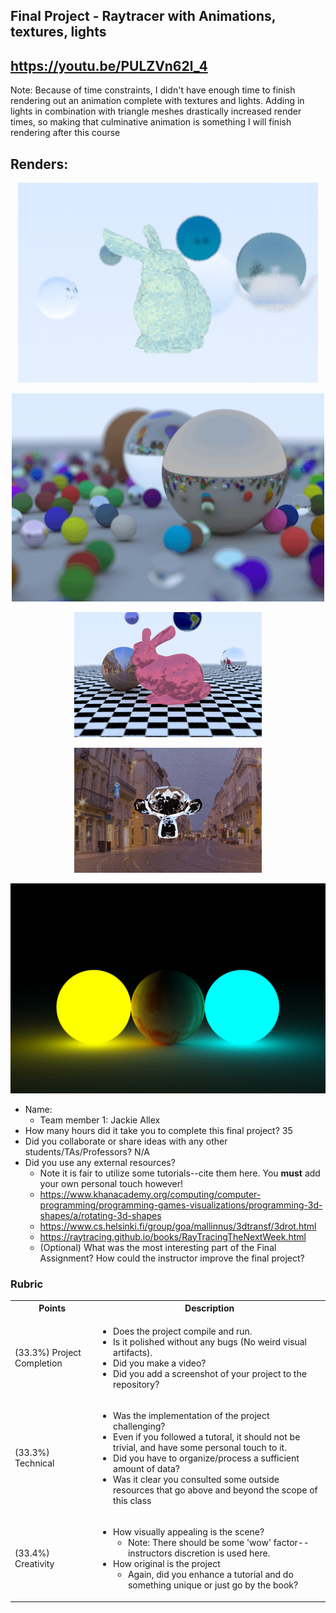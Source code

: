 ## Final Project - Raytracer with Animations, textures, lights
## https://youtu.be/PULZVn62l_4

Note: Because of time constraints, I didn't have enough time to finish rendering out an animation complete with textures and lights. Adding in lights in combination with triangle meshes drastically increased render times, so making that culminative animation is something I will finish rendering after this course

## Renders:

 <p align="center">
   <img src="./Renders/bunny_animation.gif">
  </p>
  
   <p align="center">
   <img src="./Renders/random_spheres.gif" width="500">
  </p>
  
  <p align="center">
   <img src="./Renders/Textures_bunny_scene.png">
  </p>
  
  <p align="center">
   <img src="./Renders/texture_lights_monkey.png">
  </p>
<p align="center">
   <img src="./Renders/Lights.png">
  </p>
  
  
  

* Name: 
  * Team member 1: Jackie Allex
* How many hours did it take you to complete this final project? 35
* Did you collaborate or share ideas with any other students/TAs/Professors? N/A
* Did you use any external resources? 
  * Note it is fair to utilize some tutorials--cite them here. You **must** add your own personal touch however!
  * https://www.khanacademy.org/computing/computer-programming/programming-games-visualizations/programming-3d-shapes/a/rotating-3d-shapes
  * https://www.cs.helsinki.fi/group/goa/mallinnus/3dtransf/3drot.html
  * https://raytracing.github.io/books/RayTracingTheNextWeek.html
  * (Optional) What was the most interesting part of the Final Assignment? How could the instructor improve the final project?

### Rubric

<table>
  <tbody>
    <tr>
      <th>Points</th>
      <th align="center">Description</th>
    </tr>
    <tr>
      <td>(33.3%) Project Completion</td>
     <td align="left"><ul><li>Does the project compile and run.</li><li>Is it polished without any bugs (No weird visual artifacts).</li><li>Did you make a video?</li><li>Did you add a screenshot of your project to the repository?</li></ul></td>
    </tr>
    <tr>
      <td>(33.3%) Technical</td>
      <td align="left"><ul><li>Was the implementation of the project challenging?</li><li>Even if you followed a tutoral, it should not be trivial, and have some personal touch to it.</li><li>Did you have to organize/process a sufficient amount of data?</li><li>Was it clear you consulted some outside resources that go above and beyond the scope of this class</li></ul></td>
    </tr>
    <tr>
      <td>(33.4%) Creativity</td>
      <td align="left"><ul><li>How visually appealing is the scene?<ul><li>Note: There should be some 'wow' factor--instructors discretion is used here.</li></ul></li><li>How original is the project<ul><li>Again, did you enhance a tutorial and do something unique or just go by the book?</li></ul></li></ul></td>
    </tr>
  </tbody>
</table>
